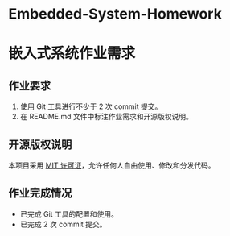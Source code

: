 # Embedded-System-Homework
# 嵌入式系统作业需求

## 作业要求
1. 使用 Git 工具进行不少于 2 次 commit 提交。
2. 在 README.md 文件中标注作业需求和开源版权说明。

## 开源版权说明
本项目采用 [MIT 许可证](https://opensource.org/licenses/MIT)，允许任何人自由使用、修改和分发代码。

## 作业完成情况
- 已完成 Git 工具的配置和使用。
- 已完成 2 次 commit 提交。
